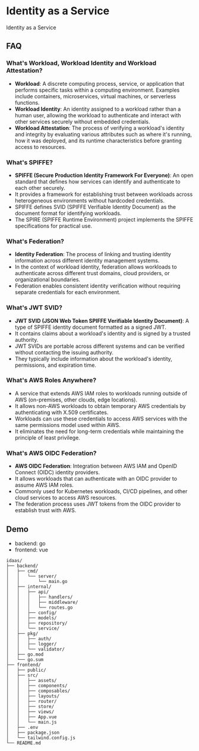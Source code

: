 # Identity as a Service
Identity as a Service

## FAQ

### What's Workload, Workload Identity and Workload Attestation?
* **Workload**: A discrete computing process, service, or application that performs specific tasks within a computing environment. Examples include containers, microservices, virtual machines, or serverless functions.
* **Workload Identity**: An identity assigned to a workload rather than a human user, allowing the workload to authenticate and interact with other services securely without embedded credentials.
* **Workload Attestation**: The process of verifying a workload's identity and integrity by evaluating various attributes such as where it's running, how it was deployed, and its runtime characteristics before granting access to resources.

### What's SPIFFE?
* **SPIFFE (Secure Production Identity Framework For Everyone)**: An open standard that defines how services can identify and authenticate to each other securely.
* It provides a framework for establishing trust between workloads across heterogeneous environments without hardcoded credentials.
* SPIFFE defines SVID (SPIFFE Verifiable Identity Document) as the document format for identifying workloads.
* The SPIRE (SPIFFE Runtime Environment) project implements the SPIFFE specifications for practical use.

### What's Federation?
* **Identity Federation**: The process of linking and trusting identity information across different identity management systems.
* In the context of workload identity, federation allows workloads to authenticate across different trust domains, cloud providers, or organizational boundaries.
* Federation enables consistent identity verification without requiring separate credentials for each environment.

### What's JWT SVID?
* **JWT SVID (JSON Web Token SPIFFE Verifiable Identity Document)**: A type of SPIFFE identity document formatted as a signed JWT.
* It contains claims about a workload's identity and is signed by a trusted authority.
* JWT SVIDs are portable across different systems and can be verified without contacting the issuing authority.
* They typically include information about the workload's identity, permissions, and expiration time.

### What's AWS Roles Anywhere?
* A service that extends AWS IAM roles to workloads running outside of AWS (on-premises, other clouds, edge locations).
* It allows non-AWS workloads to obtain temporary AWS credentials by authenticating with X.509 certificates.
* Workloads can use these credentials to access AWS services with the same permissions model used within AWS.
* It eliminates the need for long-term credentials while maintaining the principle of least privilege.

### What's AWS OIDC Federation?
* **AWS OIDC Federation**: Integration between AWS IAM and OpenID Connect (OIDC) identity providers.
* It allows workloads that can authenticate with an OIDC provider to assume AWS IAM roles.
* Commonly used for Kubernetes workloads, CI/CD pipelines, and other cloud services to access AWS resources.
* The federation process uses JWT tokens from the OIDC provider to establish trust with AWS.


## Demo
* backend: go
* frontend: vue
```
idaas/
├── backend/
│   ├── cmd/
│   │   └── server/
│   │       └── main.go
│   ├── internal/
│   │   ├── api/
│   │   │   ├── handlers/
│   │   │   ├── middleware/
│   │   │   └── routes.go
│   │   ├── config/
│   │   ├── models/
│   │   ├── repository/
│   │   └── service/
│   ├── pkg/
│   │   ├── auth/
│   │   ├── logger/
│   │   └── validator/
│   ├── go.mod
│   └── go.sum
├── frontend/
│   ├── public/
│   ├── src/
│   │   ├── assets/
│   │   ├── components/
│   │   ├── composables/
│   │   ├── layouts/
│   │   ├── router/
│   │   ├── store/
│   │   ├── views/
│   │   ├── App.vue
│   │   └── main.js
│   ├── .env
│   ├── package.json
│   └── tailwind.config.js
└── README.md
```
